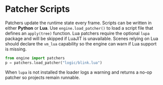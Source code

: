 # Patcher Scripts

Patchers update the runtime state every frame. Scripts can be written in
either **Python** or **Lua**. Use `engine.load_patcher()` to load a script file
that defines an `apply(tree)` function. Lua patchers require the optional
`lupa` package and will be skipped if LuaJIT is unavailable.
Scenes relying on Lua should declare the `vm_lua` capability so the engine can warn
if Lua support is missing.

```python
from engine import patchers
p = patchers.load_patcher("logic/blink.lua")
```

When `lupa` is not installed the loader logs a warning and returns a no-op
patcher so projects remain runnable.
